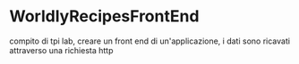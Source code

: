 # WorldlyRecipesFrontEnd
compito di tpi lab, creare un front end di un'applicazione, i dati sono ricavati attraverso una richiesta http
